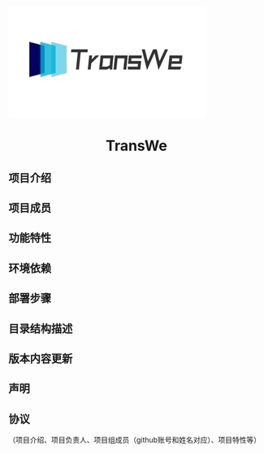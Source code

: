 <img align = "center" src="./pics/icon.jpg" alt="icon"  />



<h1 align = "center">TransWe</h1>

## 项目介绍







## 项目成员



## 功能特性





## 环境依赖

## 部署步骤

## 目录结构描述

## 版本内容更新



## 声明



## 协议





（项目介绍、项目负责人、项目组成员（github账号和姓名对应）、项目特性等）
